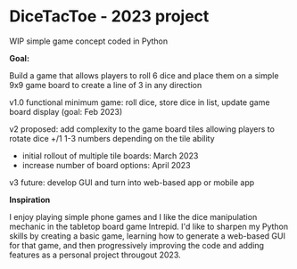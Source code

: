 # DiceTacToe - 2023 project

WIP simple game concept coded in Python

**Goal:** 

Build a game that allows players to roll 6 dice and place them on a simple 9x9 game board to create a line of 3 in any direction

v1.0 functional minimum game: roll dice, store dice in list, update game board display (goal: Feb 2023)

v2 proposed: add complexity to the game board tiles allowing players to rotate dice +/1 1-3 numbers depending on the tile ability 
- initial rollout of multiple tile boards:  March 2023
- increase number of board options: April 2023

v3 future: develop GUI and turn into web-based app or mobile app

**Inspiration**

I enjoy playing simple phone games and I like the dice manipulation mechanic in the tabletop board game Intrepid. I'd like to sharpen my Python skills by creating a basic game, learning how to generate a web-based GUI for that game, and then progressively improving the code and adding features as a personal project througout 2023.
